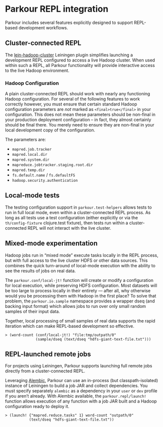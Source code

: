 # Parkour REPL integration

Parkour includes several features explicitly designed to support REPL-based
development workflows.

## Cluster-connected REPL

The [lein-hadoop-cluster][lein-hadoop-cluster] Leiningen plugin simplifies
launching a development REPL configured to access a live Hadoop cluster.  When
used within such a REPL, all Parkour functionality will provide interactive
access to the live Hadoop environment.

### Hadoop Configuration

A plain cluster-connected REPL should work with nearly any functioning Hadoop
configuration.  For several of the following features to work correctly however,
you must ensure that certain standard Hadoop configuration parameters are *not*
marked as `<final>true</final>` in your configuration.  This does not mean these
parameters should be non-final in your production deployment configuration – in
fact, they almost certainly should be final there.  You merely need to ensure
they are non-final in your local development copy of the configuration.

The parameters are:

- `mapred.job.tracker`
- `mapred.local.dir`
- `mapred.system.dir`
- `mapreduce.jobtracker.staging.root.dir`
- `mapred.temp.dir`
- `fs.default.name` / `fs.defaultFS`
- `hadoop.security.authentication`

## Local-mode tests

The testing configuration support in `parkour.test-helpers` allows tests to run
in full local mode, even within a cluster-connected REPL process.  As long as
all tests use a test configuration (either explicitly or via the
`th/config-fixture` clojure.test fixture), then tests run within a
cluster-connected REPL will not interact with the live cluster.

## Mixed-mode experimentation

Hadoop jobs run in “mixed mode” execute tasks locally in the REPL process, but
with full access to the live cluster HDFS or other data sources.  This combines
the quick turn-around of local-mode execution with the ability to see the
results of jobs on real data.

The `parkour.conf/local-jt!` function will create or modify a configuration for
local execution, while preserving HDFS configuration.  Most datasets will be too
large to process locally in their entirety — after all, why otherwise would you
be processing them with Hadoop in the first place?  To solve that problem, the
`parkour.io.sample` namespace provides a wrapper dseq (and backing input format)
which allows jobs to run over only small random samples of their input data.

Together, local processing of small samples of real data supports the rapid
iteration which can make REPL-based development so effective.

    > (word-count (conf/local-jt!) "file:tmp/outpath/0"
                  (sample/dseq (text/dseq "hdfs-giant-text-file.txt")))

## REPL-launched remote jobs

For projects using Leiningen, Parkour supports launching full remote jobs
directly from a cluster-connected REPL.

Leveraging [Alembic][alembic], Parkour can use an in-process (but
classpath-isolated) instance of Leiningen to build a job JAR and collect
dependencies.  You must specify separately `alembic` as a dependency in your
`user` or `dev` profile if you aren’t already.  With Alembic available, the
`parkour.repl/launch!` function allows execution of any function with a job JAR
built and a Hadoop configuration ready to deploy it.

    > (launch! {"mapred.reduce.tasks" 1} word-count "outpath/0"
               (text/dseq "hdfs-giant-text-file.txt"))


[lein-hadoop-cluster]: https://github.com/llasram/lein-hadoop-cluster
[alembic]: https://github.com/pallet/alembic
